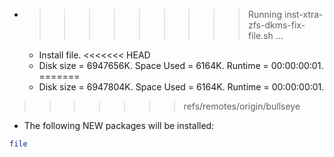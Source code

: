 * >>>>>>>>> Running inst-xtra-zfs-dkms-fix-file.sh ...
  * Install file.
<<<<<<< HEAD
  * Disk size = 6947656K. Space Used = 6164K. Runtime = 00:00:00:01.
=======
  * Disk size = 6947804K. Space Used = 6164K. Runtime = 00:00:00:01.
>>>>>>> refs/remotes/origin/bullseye
  * The following NEW packages will be installed:
  ```bash
file
  ```
